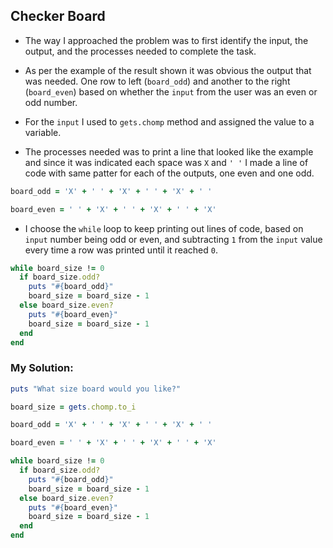 ## Checker Board

* The way I approached the problem was to first identify the input, the output, and the processes needed to complete the task.

* As per the example of the result shown it was obvious the output that was needed. One row to left (`board_odd`) and another to the right (`board_even`) based on whether the `input` from the user was an even or odd number.

* For the `input` I used to `gets.chomp` method and assigned the value to a variable. 

* The processes needed was to print a line that looked like the example and since it was indicated each space was `X` and `' '` I made a line of code with same patter for each of the outputs, one even and one odd.

```ruby
board_odd = 'X' + ' ' + 'X' + ' ' + 'X' + ' '

board_even = ' ' + 'X' + ' ' + 'X' + ' ' + 'X'
```

* I choose the `while` loop to keep printing out lines of code, based on `input` number being odd or even, and subtracting `1` from the `input`
value every time a row was printed until it reached `0`.

```ruby
while board_size != 0
  if board_size.odd?
    puts "#{board_odd}"
    board_size = board_size - 1
  else board_size.even?
    puts "#{board_even}"
    board_size = board_size - 1
  end
end
```

### My Solution:

```ruby
puts "What size board would you like?"

board_size = gets.chomp.to_i

board_odd = 'X' + ' ' + 'X' + ' ' + 'X' + ' '

board_even = ' ' + 'X' + ' ' + 'X' + ' ' + 'X'

while board_size != 0
  if board_size.odd?
    puts "#{board_odd}"
    board_size = board_size - 1
  else board_size.even?
    puts "#{board_even}"
    board_size = board_size - 1
  end
end
```
